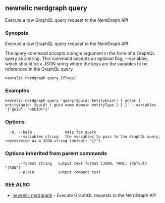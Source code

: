 ## newrelic nerdgraph query

Execute a raw GraphQL query request to the NerdGraph API

### Synopsis

Execute a raw GraphQL query request to the NerdGraph API

The query command accepts a single argument in the form of a GraphQL query as a string.
This command accepts an optional flag, --variables, which should be a JSON string where the
keys are the variables to be referenced in the GraphQL query.


```
newrelic nerdgraph query [flags]
```

### Examples

```
newrelic nerdgraph query 'query($guid: EntityGuid!) { actor { entity(guid: $guid) { guid name domain entityType } } }' --variables '{"guid": "<GUID>"}'
```

### Options

```
  -h, --help               help for query
      --variables string   the variables to pass to the GraphQL query, represented as a JSON string (default "{}")
```

### Options inherited from parent commands

```
      --format string   output text format [JSON, YAML] (default "JSON")
      --plain           output compact text
```

### SEE ALSO

* [newrelic nerdgraph](newrelic_nerdgraph.md)	 - Execute GraphQL requests to the NerdGraph API

